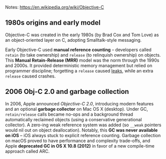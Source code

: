 Notes: https://en.wikipedia.org/wiki/Objective-C 
## 1980s origins and early model
Objective-C was created in the early 1980s (by Brad Cox and Tom Love) as an object-oriented layer on C, adopting Smalltalk-style messaging. 

Early Objective-C used **manual reference counting** – developers called `retain` (to take ownership) and `release` (to relinquish ownership) on objects. This **Manual Retain-Release (MRR)** model was the norm through the 1990s and 2000s. It provided deterministic memory management but relied on programmer discipline; forgetting a `release` caused [leaks](https://medium.com/@melissazm/advanced-memory-management-in-ios-exploring-arc-manual-retain-release-and-memory-leaks-f5c69ed68417), while an extra `release` caused crashes.

## 2006 Obj-C 2.0 and garbage collection
In 2006, Apple announced _Objective-C 2.0_, introducing modern features and an optional **garbage collector** on Mac OS X (desktop). Under GC, `retain/release` calls became no-ops and a background thread automatically reclaimed objects (using a conservative generational collector). A zero-ing weak reference system was added (so `__weak` pointers would nil out on object deallocation). Notably, this **GC was never available on iOS** – iOS always stuck to explicit reference counting. Garbage collection on macOS proved to have performance and complexity trade-offs, and Apple **deprecated GC in OS X 10.8 (2012)** in favor of a new compile-time approach called ARC.
